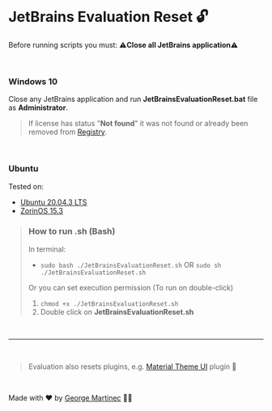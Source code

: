 <br />

# JetBrains Evaluation Reset 🔓

Before running scripts you must: ⚠️**Close all JetBrains application**⚠️

<br />

### Windows 10
Close any JetBrains application and run **JetBrainsEvaluationReset.bat** file as **Administrator**.
> If license has status "**Not found**" it was not found or already been removed from [Registry](https://en.wikipedia.org/wiki/Windows_Registry).

<br />

### Ubuntu
Tested on:
- [Ubuntu 20.04.3 LTS](https://releases.ubuntu.com/20.04/)
- [ZorinOS 15.3](https://zorin.com/)

> ### How to run .sh (Bash)
>
> In terminal:
> - `sudo bash ./JetBrainsEvaluationReset.sh` OR `sudo sh ./JetBrainsEvaluationReset.sh`
>
> Or you can set execution permission (To run on double-click)
> 1. `chmod +x ./JetBrainsEvaluationReset.sh`
> 2. Double click on **JetBrainsEvaluationReset.sh**

<br />

---

<br />

> Evaluation also resets plugins, e.g. [Material Theme UI](https://plugins.jetbrains.com/plugin/8006-material-theme-ui) plugin 🤯

<br />

Made with ❤️ by [George Martinec](https://github.com/George-Martinec) 👨‍💻
